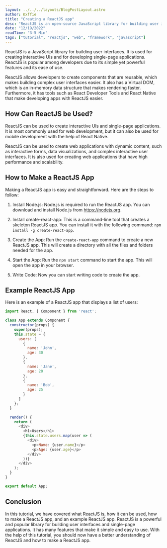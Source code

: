 ```yaml
---
layout: ../../../layouts/BlogPostLayout.astro
author: Kxffie
title: "Creating a ReactJS app"
desc: "ReactJS is an open-source JavaScript library for building user interfaces. It is used for creating interactive UIs and for developing single-page applications. ReactJS is popular among developers due to its simple yet powerful features and its ease of use. In this tutorial, we will cover what ReactJS is, how it can be used, how to make a ReactJS app, and an example ReactJS app."
date: "12/19/2022"
readTime: "3-5 Min"
tags: ["tutorial", "reactjs", "web", "framework", "javascript"]
---
```


ReactJS is a JavaScript library for building user interfaces. It is used for creating interactive UIs and for developing single-page applications. ReactJS is popular among developers due to its simple yet powerful features and its ease of use.

ReactJS allows developers to create components that are reusable, which makes building complex user interfaces easier. It also has a Virtual DOM, which is an in-memory data structure that makes rendering faster. Furthermore, it has tools such as React Developer Tools and React Native that make developing apps with ReactJS easier.

## How Can ReactJS be Used?

ReactJS can be used to create interactive UIs and single-page applications. It is most commonly used for web development, but it can also be used for mobile development with the help of React Native.

ReactJS can be used to create web applications with dynamic content, such as interactive forms, data visualizations, and complex interactive user interfaces. It is also used for creating web applications that have high performance and scalability.

## How to Make a ReactJS App

Making a ReactJS app is easy and straightforward. Here are the steps to follow:

1. Install Node.js: Node.js is required to run the ReactJS app. You can download and install Node.js from https://nodejs.org.

2. Install create-react-app: This is a command-line tool that creates a skeleton ReactJS app. You can install it with the following command: `npm install -g create-react-app`.

3. Create the App: Run the `create-react-app` command to create a new ReactJS app. This will create a directory with all the files and folders needed for the app.

4. Start the App: Run the `npm start` command to start the app. This will open the app in your browser.

5. Write Code: Now you can start writing code to create the app.

## Example ReactJS App

Here is an example of a ReactJS app that displays a list of users:

```javascript
import React, { Component } from 'react';

class App extends Component {
  constructor(props) {
    super(props);
    this.state = {
      users: [
        {
          name: 'John',
          age: 30
        },
        {
          name: 'Jane',
          age: 20
        },
        {
          name: 'Bob',
          age: 25
        }
      ]
    };
  }

  render() {
    return (
      <div>
        <h1>Users</h1>
        {this.state.users.map(user => (
          <div>
            <p>Name: {user.name}</p>
            <p>Age: {user.age}</p>
          </div>
        ))}
      </div>
    );
  }
}

export default App;
```

## Conclusion

In this tutorial, we have covered what ReactJS is, how it can be used, how to make a ReactJS app, and an example ReactJS app. ReactJS is a powerful and popular library for building user interfaces and single-page applications. It has many features that make it simple and easy to use. With the help of this tutorial, you should now have a better understanding of ReactJS and how to make a ReactJS app.